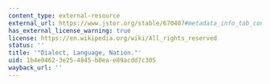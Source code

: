 ```yaml
---
content_type: external-resource
external_url: https://www.jstor.org/stable/670407#metadata_info_tab_contents
has_external_license_warning: true
license: https://en.wikipedia.org/wiki/All_rights_reserved
status: ''
title: '"Dialect, Language, Nation."'
uid: 1b4e0462-3e25-4845-b0ea-e89acdd7c305
wayback_url: ''
---
```

